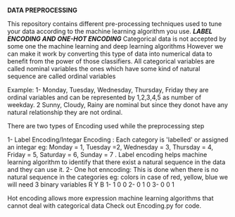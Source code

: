 
**DATA PREPROCESSING**

This repository contains different pre-processing techniques used to tune your data according to the machine learning algorithm you use.
***LABEL ENCODING AND ONE-HOT ENCODING***
Categorical data is not accepted by some one the machine learning and deep learning algorithms
However we can make it work by converting this type of data into numerical data to benefit from the
power of those classifiers.
All categorical variables are called nominal variables the ones which have some kind of natural sequence are called
ordinal variables

Example:
1- Monday, Tuesday, Wednesday, Thursday, Friday they are ordinal variables and can be represented by 1,2,3,4,5
as number of weekday.
2 Sunny, Cloudy, Rainy are nominal but since they donot have any natural relationship they are not ordinal.

There are two types of Encoding used while the preprocessing step

1- Label Encoding/Integar Encoding : Each category is 'labelled' or assigned an integar eg: Monday = 1, Tuesday =2,
Wednesday = 3, Thursday = 4, Friday = 5, Saturday = 6, Sunday = 7 .
Label encoding helps machine learning algorithm to identify that there exist a natural sequence in the data and they can use it.
2- One hot enncoding: This is done when there is no natural sequence in the categories eg: colors in case of red, yellow,
blue we will need 3 binary variables
    R   Y   B
1-  1   0   0
2-  0   1   0
3-  0   0   1

Hot encoding allows more expression machine learning algorithms that cannot deal with categorical data
Check out Encoding.py for code.
